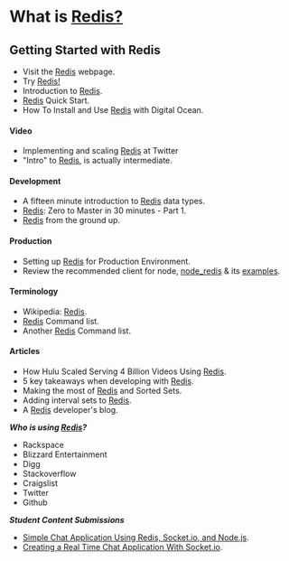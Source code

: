 # What is [Redis?](http://stackoverflow.com/questions/7888880/what-is-redis-and-what-do-i-use-it-for)

## Getting Started with Redis

- Visit the [Redis](http://redis.io/) webpage.
- Try [Redis!](http://try.redis.io/)
- Introduction to [Redis](http://redis.io/topics/introduction).
- [Redis](http://redis.io/topics/quickstart) Quick Start.
- How To Install and Use [Redis](https://www.digitalocean.com/community/articles/how-to-install-and-use-redis) with Digital Ocean.

#### Video

- Implementing and scaling [Redis](https://www.youtube.com/watch?v=rP9EKvWt0zo) at Twitter
- "Intro" to [Redis](https://www.youtube.com/watch?v=qnuuQpNZScw), is actually intermediate.


#### Development

- A fifteen minute introduction to [Redis](http://redis.io/topics/data-types-intro) data types.
- [Redis](http://openmymind.net/2011/11/8/Redis-Zero-To-Master-In-30-Minutes-Part-1/): Zero to Master in 30 minutes - Part 1.
- [Redis](http://blog.mjrusso.com/2010/10/17/redis-from-the-ground-up.html) from the ground up.

#### Production

- Setting up [Redis](http://blog.sensible.io/2013/08/20/setting-up-redis-for-production-environment.html) for Production Environment.
- Review the recommended client for node, [node_redis](https://github.com/mranney/node_redis) & its [examples](https://github.com/mranney/node_redis/tree/master/examples).

#### Terminology

- Wikipedia: [Redis](http://en.wikipedia.org/wiki/Redis).
- [Redis](http://redis.io/commands) Command list.
- Another [Redis](http://www.cheatography.com/tasjaevan/cheat-sheets/redis/) Command list.

#### Articles

- How Hulu Scaled Serving 4 Billion Videos Using [Redis](http://blog.pivotal.io/pivotal/case-studies-2/case-study-how-hulu-scaled-serving-4-billion-videos-using-redis).
- 5 key takeaways when developing with [Redis](https://redislabs.com/blog/5-key-takeaways-for-developing-with-redis#.VEKGcYvF83U).
- Making the most of [Redis](http://aimeeault.com/2014/06/22/making-the-most-of-redis-and-sorted-sets/) and Sorted Sets.
- Adding interval sets to [Redis](http://blog.togo.io/how-to/adding-interval-sets-to-redis/).
- A [Redis](http://antirez.com/news/79) developer's blog.

**_Who is using [Redis](http://blog.togo.io/redisphere/redis-roundup-what-companies-use-redis/)?_**
-    Rackspace
-    Blizzard Entertainment
-    Digg
-    Stackoverflow
-    Craigslist
-    Twitter
-    Github


**_Student Content Submissions_**

- [Simple Chat Application Using Redis, Socket.io, and Node.js](http://garydengblog.wordpress.com/2013/06/28/simple-chat-application-using-redis-socket-io-and-node-js/).
- [Creating a Real Time Chat Application With Socket.io](http://wern-ancheta.com/blog/2013/08/25/creating-a-real-time-chat-application-with-socket-dot-io/).

